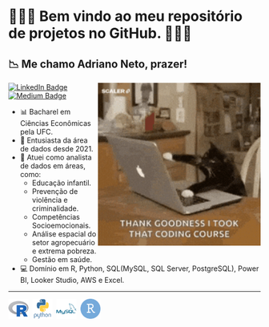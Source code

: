 # 👨🏾‍💻 Bem vindo ao meu repositório de projetos no GitHub. 🧙🏾‍♂️
 ## 📉   Me chamo Adriano Neto, prazer!
<img src = "banner.gif" width = "325px" align = "right">

   <div id="badges">
  <a href = "https://www.linkedin.com/in/adrianomsn/">
    <img src="https://img.shields.io/badge/LinkedIn-blue?style=for-the-badge&logo=linkedin&logoColor=white" alt="LinkedIn Badge"/>
  </a>
  <a href = "https://medium.com/@adrianomsn">
  <img src="https://img.shields.io/badge/Medium-12100E?style=for-the-badge&logo=medium&logoColor=white" alt="Medium Badge"/>
  </a>
</div>

- 📊 Bacharel em Ciências Econômicas pela UFC.
- 🎲 Entusiasta da área de dados desde 2021.
- 🔬 Atuei como analista de dados em áreas, como:
    - Educação infantil.
    - Prevenção de violência e criminalidade.
    - Competências Socioemocionais.
    - Análise espacial do setor agropecuário e extrema pobreza.
    - Gestão em saúde.
- 💻 Domínio em R, Python, SQL(MySQL, SQL Server, PostgreSQL), Power BI, Looker Studio, AWS e Excel.

---

<div>
  <img src="https://github.com/devicons/devicon/blob/master/icons/r/r-original.svg" title="R" alt="R" width="40" height="40"/>&nbsp;
  <img src="https://github.com/devicons/devicon/blob/master/icons/python/python-original-wordmark.svg" title="Python" alt="Python" width="40" height="40"/>&nbsp;
  <img src="https://github.com/devicons/devicon/blob/master/icons/mysql/mysql-plain-wordmark.svg" title="MySQL" alt="MySQL" width="40" height="40"/>&nbsp;
  <img src="https://github.com/devicons/devicon/blob/master/icons/rstudio/rstudio-original.svg" title="Rstudio" alt="Rstudio" width="40" height="40"/>&nbsp;
</div>




